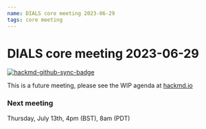```yaml
---
name: DIALS core meeting 2023-06-29
tags: core meeting
---
```


# DIALS core meeting 2023-06-29

[![hackmd-github-sync-badge](https://hackmd.io/uBqwykvRTbapvhnwPJs2Bw/badge)](https://hackmd.io/uBqwykvRTbapvhnwPJs2Bw)

This is a future meeting, please see the WIP agenda at [hackmd.io](https://hackmd.io/uBqwykvRTbapvhnwPJs2Bw)


### Next meeting

Thursday, July 13th, 4pm (BST), 8am (PDT)
